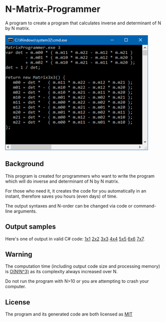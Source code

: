 # N-Matrix-Programmer
A program to create a program that calculates inverse and determinant of N by N matrix.

![Screenshot](Info/Screenshot.png)

## Background

This program is created for programmers who want to write the program which will do inverse and determinant of N by N matrix.

For those who need it, it creates the code for you automatically in an instant, therefore saves you hours (even days) of time.

The output syntaxes and N-order can be changed via code or command-line arguments.

## Output samples
Here's one of output in valid C# code: [1x1](Info/Matrix_1x1.txt) [2x2](Info/Matrix_2x2.txt) [3x3](Info/Matrix_3x3.txt) [4x4](Info/Matrix_4x4.txt) [5x5](Info/Matrix_5x5.txt) [6x6](Info/Matrix_6x6.txt) [7x7](Info/Matrix_7x7.txt).

## Warning
The computation time (including output code size and processing memory) is [O(N!N^3)](http://www.cg.info.hiroshima-cu.ac.jp/~miyazaki/knowledge/teche23.html) as its complexity always increased over N.

Do not run the program with N>10 or you are attempting to crash your computer.

## License
The program and its generated code are both licensed as [MIT](LICENSE)